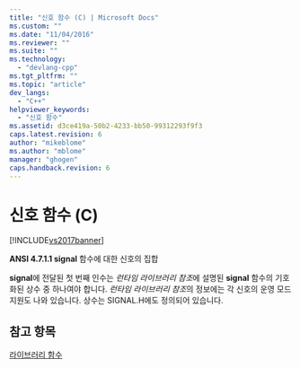 ```yaml
---
title: "신호 함수 (C) | Microsoft Docs"
ms.custom: ""
ms.date: "11/04/2016"
ms.reviewer: ""
ms.suite: ""
ms.technology: 
  - "devlang-cpp"
ms.tgt_pltfrm: ""
ms.topic: "article"
dev_langs: 
  - "C++"
helpviewer_keywords: 
  - "신호 함수"
ms.assetid: d3ce419a-50b2-4233-bb50-99312293f9f3
caps.latest.revision: 6
author: "mikeblome"
ms.author: "mblome"
manager: "ghogen"
caps.handback.revision: 6
---
```

# 신호 함수 (C)
[!INCLUDE[vs2017banner](../assembler/inline/includes/vs2017banner.md)]

**ANSI 4.7.1.1 signal** 함수에 대한 신호의 집합  
  
 **signal**에 전달된 첫 번째 인수는 *런타임 라이브러리 참조*에 설명된 **signal** 함수의 기호화된 상수 중 하나여야 합니다.  *런타임 라이브러리 참조*의 정보에는 각 신호의 운영 모드 지원도 나와 있습니다.  상수는 SIGNAL.H에도 정의되어 있습니다.  
  
## 참고 항목  
 [라이브러리 함수](../c-language/library-functions.md)